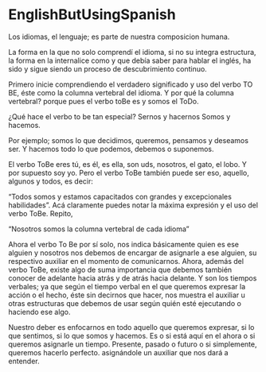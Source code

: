 # EnglishButUsingSpanish

Los idiomas, el lenguaje; es parte de nuestra composicion humana. 

La forma en la que no solo comprendí el idioma, si no su integra estructura, la forma en la internalice como y que debía saber para hablar el inglés, ha sido y sigue siendo un proceso de descubrimiento continuo.  

Primero inicie comprendiendo el verdadero significado y uso del verbo TO BE, éste como la columna vertebral del idioma. 
Y por qué la columna vertebral? porque pues el verbo toBe es y somos el ToDo. 

¿Qué hace el verbo to be tan especial? 
Sernos y hacernos
Somos y hacemos. 

Por ejemplo; somos lo que decidimos, queremos, pensamos y deseamos ser. 
Y hacemos todo lo que podemos, debemos o suponemos. 

El verbo ToBe eres tú, es él, es ella, son uds, nosotros, el gato, el lobo. Y por supuesto soy yo. 
Pero el verbo ToBe también puede ser eso, aquello, algunos y todos, es decir: 

“Todos somos y estamos capacitados con grandes y excepcionales habilidades”. Acá claramente puedes notar la máxima expresión y el uso del verbo ToBe. Repito, 

“Nosotros somos la columna vertebral de cada idioma”

Ahora el verbo To Be por sí solo, nos indica básicamente quien es ese alguien y nosotros nos debemos de encargar de asignarle a ese alguien, su respectivo auxiliar en el momento de comunicarnos. Ahora, además del verbo ToBe, existe algo de suma importancia que debemos también conocer de adelante hacia atrás y de atrás hacia delante. Y son los tiempos verbales; ya que según el tiempo verbal en el que queremos expresar la acción o el hecho, éste sin decirnos que hacer, nos muestra el auxiliar u otras estructuras que debemos de usar según quién esté ejecutando o haciendo ese algo. 

Nuestro deber es enfocarnos en todo aquello que queremos expresar, si lo que sentimos, si lo que somos y hacemos. Es o si está aquí en el ahora o si queremos asignarle un tiempo. Presente, pasado o futuro o si simplemente, queremos hacerlo perfecto. asignándole un auxiliar que nos dará a entender.
